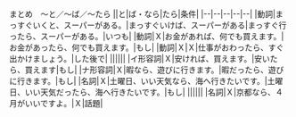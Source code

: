 まとめ　～と／～ば／～たら
||と|ば・なら|たら|条件|
|--|--|--|--|--|
|動詞|まっすぐいくと、スーパーがある。|まっすぐいけば、スーパーがある|まっすぐ行ったら、スーパーがある。|いつも|
|動詞|Ｘ|お金があれば、何でも買えます。|お金があったら、何でも買えます。|もし|
|動詞|Ｘ|Ｘ|仕事がおわったら、すぐ出かけましょう。|した後で|
||||||
|イ形容詞|Ｘ|安ければ、買えます。|安いたら、買えます|もし|
|ナ形容詞|Ｘ|暇なら、遊びに行きます。|暇だったら、遊びに行きます。|もし|
|名詞|Ｘ|土曜日、いい天気なら、海へ行きたいです。|土曜日、いい天気だったら、海へ行きたいです。|もし|
||||||
|名詞|Ｘ|京都なら、４月がいいですよ。|Ｘ|話題|
